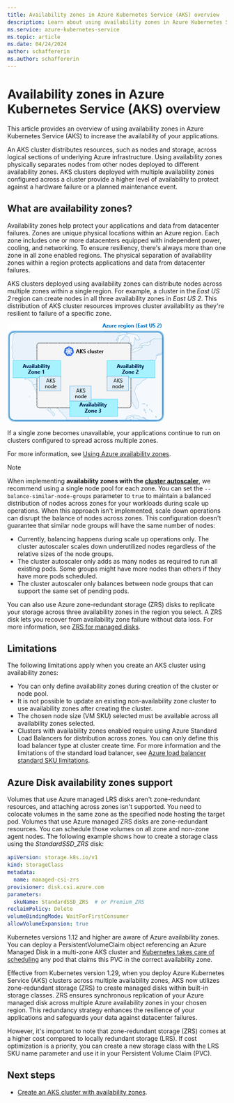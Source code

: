 ```yaml
---
title: Availability zones in Azure Kubernetes Service (AKS) overview
description: Learn about using availability zones in Azure Kubernetes Service (AKS) to increase the availability of your applications.
ms.service: azure-kubernetes-service
ms.topic: article
ms.date: 04/24/2024
author: schaffererin
ms.author: schaffererin
---
```


# Availability zones in Azure Kubernetes Service (AKS) overview

This article provides an overview of using availability zones in Azure Kubernetes Service (AKS) to increase the availability of your applications.

An AKS cluster distributes resources, such as nodes and storage, across logical sections of underlying Azure infrastructure. Using availability zones physically separates nodes from other nodes deployed to different availability zones. AKS clusters deployed with multiple availability zones configured across a cluster provide a higher level of availability to protect against a hardware failure or a planned maintenance event.

## What are availability zones?

Availability zones help protect your applications and data from datacenter failures. Zones are unique physical locations within an Azure region. Each zone includes one or more datacenters equipped with independent power, cooling, and networking. To ensure resiliency, there's always more than one zone in all zone enabled regions. The physical separation of availability zones within a region protects applications and data from datacenter failures.

AKS clusters deployed using availability zones can distribute nodes across multiple zones within a single region. For example, a cluster in the *East US 2* region can create nodes in all three availability zones in *East US 2*. This distribution of AKS cluster resources improves cluster availability as they're resilient to failure of a specific zone.

![Diagram that shows AKS node distribution across availability zones.](media/availability-zones/aks-availability-zones.png)

If a single zone becomes unavailable, your applications continue to run on clusters configured to spread across multiple zones.

For more information, see [Using Azure availability zones](../reliability/availability-zones-overview.md).

> [!NOTE]
> When implementing **availability zones with the [cluster autoscaler](./cluster-autoscaler-overview.md)**, we recommend using a single node pool for each zone. You can set the `--balance-similar-node-groups` parameter to `true` to maintain a balanced distribution of nodes across zones for your workloads during scale up operations. When this approach isn't implemented, scale down operations can disrupt the balance of nodes across zones. This configuration doesn't guarantee that similar node groups will have the same number of nodes:
>
> * Currently, balancing happens during scale up operations only. The cluster autoscaler scales down underutilized nodes regardless of the relative sizes of the node groups.
> * The cluster autoscaler only adds as many nodes as required to run all existing pods. Some groups might have more nodes than others if they have more pods scheduled.
> * The cluster autoscaler only balances between node groups that can support the same set of pending pods.
>
> You can also use Azure zone-redundant storage (ZRS) disks to replicate your storage across three availability zones in the region you select. A ZRS disk lets you recover from availability zone failure without data loss. For more information, see [ZRS for managed disks](../virtual-machines/disks-redundancy.md#zone-redundant-storage-for-managed-disks).

## Limitations

The following limitations apply when you create an AKS cluster using availability zones:

* You can only define availability zones during creation of the cluster or node pool.
* It is not possible to update an existing non-availability zone cluster to use availability zones after creating the cluster.
* The chosen node size (VM SKU) selected must be available across all availability zones selected.
* Clusters with availability zones enabled require using Azure Standard Load Balancers for distribution across zones. You can only define this load balancer type at cluster create time. For more information and the limitations of the standard load balancer, see [Azure load balancer standard SKU limitations][standard-lb-limitations].

## Azure Disk availability zones support

Volumes that use Azure managed LRS disks aren't zone-redundant resources, and attaching across zones isn't supported. You need to colocate volumes in the same zone as the specified node hosting the target pod. Volumes that use Azure managed ZRS disks are zone-redundant resources. You can schedule those volumes on all zone and non-zone agent nodes. The following example shows how to create a storage class using the *StandardSSD_ZRS* disk:

```yaml
apiVersion: storage.k8s.io/v1
kind: StorageClass
metadata:
  name: managed-csi-zrs
provisioner: disk.csi.azure.com
parameters:
  skuName: StandardSSD_ZRS  # or Premium_ZRS
reclaimPolicy: Delete
volumeBindingMode: WaitForFirstConsumer
allowVolumeExpansion: true
```

Kubernetes versions 1.12 and higher are aware of Azure availability zones. You can deploy a PersistentVolumeClaim object referencing an Azure Managed Disk in a multi-zone AKS cluster and [Kubernetes takes care of scheduling](https://kubernetes.io/docs/setup/best-practices/multiple-zones/#storage-access-for-zones) any pod that claims this PVC in the correct availability zone.

Effective from Kubernetes version 1.29, when you deploy Azure Kubernetes Service (AKS) clusters across multiple availability zones, AKS now utilizes zone-redundant storage (ZRS) to create managed disks within built-in storage classes. ZRS ensures synchronous replication of your Azure managed disk across multiple Azure availability zones in your chosen region. This redundancy strategy enhances the resilience of your applications and safeguards your data against datacenter failures.

However, it's important to note that zone-redundant storage (ZRS) comes at a higher cost compared to locally redundant storage (LRS). If cost optimization is a priority, you can create a new storage class with the LRS SKU name parameter and use it in your Persistent Volume Claim (PVC).

## Next steps

* [Create an AKS cluster with availability zones](./availability-zones.md).

<!-- LINKS -->
[standard-lb-limitations]: load-balancer-standard.md#limitations